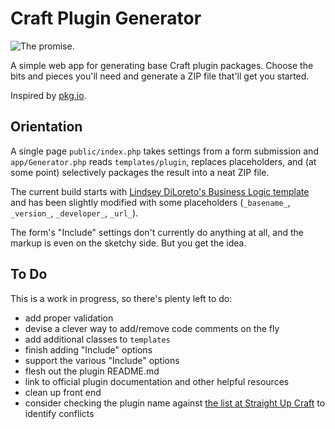 # Craft Plugin Generator

![The promise.](http://files.workingconcept.com/raw/BrFMJQRCMAIhEHk-egA20aW49b.png)

A simple web app for generating base Craft plugin packages. Choose the bits and pieces you'll need and generate a ZIP file that'll get you started.

Inspired by [pkg.io](http://pkg.io/).

## Orientation

A single page `public/index.php` takes settings from a form submission and `app/Generator.php` reads `templates/plugin`, replaces placeholders, and (at some point) selectively packages the result into a neat ZIP file.

The current build starts with [Lindsey DiLoreto's Business Logic template](https://github.com/lindseydiloreto/craft-businesslogic) and has been slightly modified with some placeholders (`_basename_`, `_version_`, `_developer_`, `_url_`).

The form's "Include" settings don't currently do anything at all, and the markup is even on the sketchy side. But you get the idea.

## To Do

This is a work in progress, so there's plenty left to do:

- add proper validation
- devise a clever way to add/remove code comments on the fly
- add additional classes to `templates`
- finish adding "Include" options
- support the various "Include" options
- flesh out the plugin README.md
- link to official plugin documentation and other helpful resources
- clean up front end
- consider checking the plugin name against [the list at Straight Up Craft](http://straightupcraft.com/craft-plugins) to identify conflicts